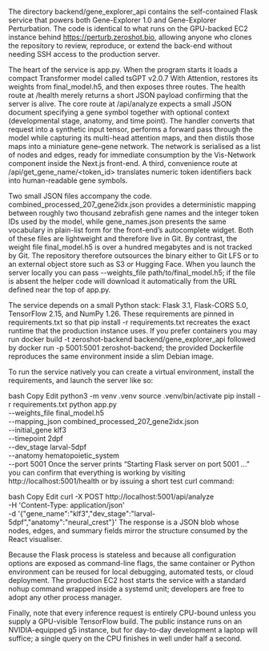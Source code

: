The directory backend/gene_explorer_api contains the self-contained Flask service that powers both Gene-Explorer 1.0 and Gene-Explorer Perturbation. The code is identical to what runs on the GPU-backed EC2 instance behind https://perturb.zeroshot.bio, allowing anyone who clones the repository to review, reproduce, or extend the back-end without needing SSH access to the production server.

The heart of the service is app.py. When the program starts it loads a compact Transformer model called tsGPT v2.0.7 With Attention, restores its weights from final_model.h5, and then exposes three routes. The health route at /health merely returns a short JSON payload confirming that the server is alive. The core route at /api/analyze expects a small JSON document specifying a gene symbol together with optional context (developmental stage, anatomy, and time point). The handler converts that request into a synthetic input tensor, performs a forward pass through the model while capturing its multi-head attention maps, and then distils those maps into a miniature gene–gene network. The network is serialised as a list of nodes and edges, ready for immediate consumption by the Vis-Network component inside the Next.js front-end. A third, convenience route at /api/get_gene_name/<token_id> translates numeric token identifiers back into human-readable gene symbols.

Two small JSON files accompany the code. combined_processed_207_gene2idx.json provides a deterministic mapping between roughly two thousand zebrafish gene names and the integer token IDs used by the model, while gene_names.json presents the same vocabulary in plain-list form for the front-end’s autocomplete widget. Both of these files are lightweight and therefore live in Git. By contrast, the weight file final_model.h5 is over a hundred megabytes and is not tracked by Git. The repository therefore outsources the binary either to Git LFS or to an external object store such as S3 or Hugging Face. When you launch the server locally you can pass --weights_file path/to/final_model.h5; if the file is absent the helper code will download it automatically from the URL defined near the top of app.py.

The service depends on a small Python stack: Flask 3.1, Flask-CORS 5.0, TensorFlow 2.15, and NumPy 1.26. These requirements are pinned in requirements.txt so that pip install -r requirements.txt recreates the exact runtime that the production instance uses. If you prefer containers you may run docker build -t zeroshot-backend backend/gene_explorer_api followed by docker run -p 5001:5001 zeroshot-backend; the provided Dockerfile reproduces the same environment inside a slim Debian image.

To run the service natively you can create a virtual environment, install the requirements, and launch the server like so:

bash
Copy
Edit
python3 -m venv .venv
source .venv/bin/activate
pip install -r requirements.txt
python app.py \
  --weights_file final_model.h5 \
  --mapping_json combined_processed_207_gene2idx.json \
  --initial_gene klf3 \
  --timepoint 2dpf \
  --dev_stage larval-5dpf \
  --anatomy hematopoietic_system \
  --port 5001
Once the server prints “Starting Flask server on port 5001 …” you can confirm that everything is working by visiting http://localhost:5001/health or by issuing a short test curl command:

bash
Copy
Edit
curl -X POST http://localhost:5001/api/analyze \
     -H 'Content-Type: application/json' \
     -d '{"gene_name":"klf3","dev_stage":"larval-5dpf","anatomy":"neural_crest"}'
The response is a JSON blob whose nodes, edges, and summary fields mirror the structure consumed by the React visualiser.

Because the Flask process is stateless and because all configuration options are exposed as command-line flags, the same container or Python environment can be reused for local debugging, automated tests, or cloud deployment. The production EC2 host starts the service with a standard nohup command wrapped inside a systemd unit; developers are free to adopt any other process manager.

Finally, note that every inference request is entirely CPU-bound unless you supply a GPU-visible TensorFlow build. The public instance runs on an NVIDIA-equipped g5 instance, but for day-to-day development a laptop will suffice; a single query on the CPU finishes in well under half a second.
